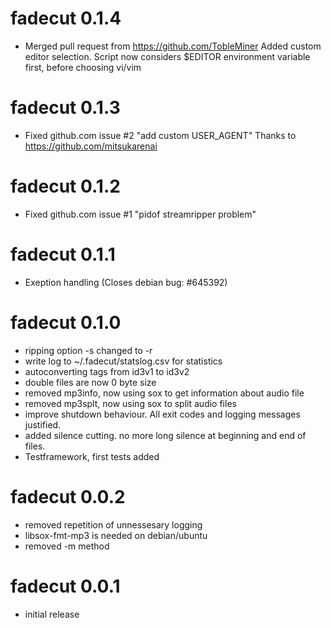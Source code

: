 # fadecut 0.1.4

-   Merged pull request from https://github.com/TobleMiner Added custom
    editor selection. Script now considers \$EDITOR environment variable
    first, before choosing vi/vim

# fadecut 0.1.3

-   Fixed github.com issue \#2 "add custom USER\_AGENT" Thanks to
    https://github.com/mitsukarenai

# fadecut 0.1.2

-   Fixed github.com issue \#1 "pidof streamripper problem"

# fadecut 0.1.1

-   Exeption handling (Closes debian bug: \#645392)

# fadecut 0.1.0

-   ripping option -s changed to -r
-   write log to \~/.fadecut/statslog.csv for statistics
-   autoconverting tags from id3v1 to id3v2
-   double files are now 0 byte size
-   removed mp3info, now using sox to get information about audio file
-   removed mp3splt, now using sox to split audio files
-   improve shutdown behaviour. All exit codes and logging messages
    justified.
-   added silence cutting. no more long silence at beginning and end of
    files.
-   Testframework, first tests added

# fadecut 0.0.2

-   removed repetition of unnessesary logging
-   libsox-fmt-mp3 is needed on debian/ubuntu
-   removed -m method

# fadecut 0.0.1

-   initial release
